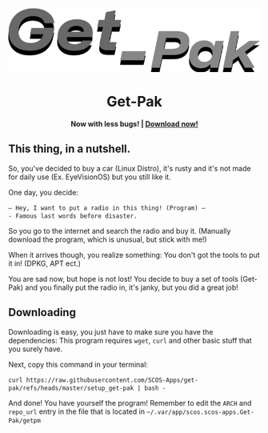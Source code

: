 ![The Get-Pak logo.](logo.png)

**<h1 align="center">Get-Pak</h1>**
**<p align="center">**
**Now with less bugs! | [Download now!](#Downloading)**
**</p>**

## This thing, in a nutshell.

So, you've decided to buy a car (Linux Distro), it's rusty and it's not made for daily use (Ex. EyeVisionOS) but you still like it.

One day, you decide:

```
— Hey, I want to put a radio in this thing! (Program) —
- Famous last words before disaster.
```

So you go to the internet and search the radio and buy it. (Manually download the program, which is unusual, but stick with me!)

When it arrives though, you realize something: You don't got the tools to put it in! (DPKG, APT ect.)

You are sad now, but hope is not lost! You decide to buy a set of tools (Get-Pak) and you finally put the radio in, it's janky, but you did a great job!

## Downloading

Downloading is easy, you just have to make sure you have the dependencies:
This program requires `wget`, `curl` and other basic stuff that you surely have.

Next, copy this command in your terminal:
```shell
curl https://raw.githubusercontent.com/SCOS-Apps/get-pak/refs/heads/master/setup_get-pak | bash -
```
And done! You have yourself the program!
Remember to edit the `ARCH` and `repo_url` entry in the file that is located in `~/.var/app/scos.scos-apps.Get-Pak/getpm`
